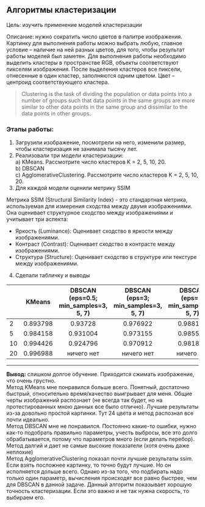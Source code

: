 ## Алгоритмы кластеризации

Цель: изучить применение моделей кластеризации

Описание: нужно сократить число цветов в палитре изображения. 
Картинку для выполнения работы можно выбрать любую, 
главное условие – наличие на ней разных цветов, для того, чтобы результат работы моделей был заметен.
Для выполнения работы необходимо выделить кластеры в пространстве RGB, 
объекты соответствуют пикселям изображения. 
После выделения кластеров все пиксели, отнесенные в один кластер, 
заполняются одним цветом. Цвет – центроид соответствующего кластера.

 >Clustering is the task of dividing the population or data points into a number of groups 
such that data points in the same groups are more similar to other data points in the same group 
and dissimilar to the data points in other groups.


### Этапы работы:

1. Загрузили изображение, посмотрели на него, изменили размер, чтобы кластеризация не занимала тысячу лет.
2. Реализовали три модели кластеризации:  
   a) KMeans. Рассмотрите число кластеров K = 2, 5, 10, 20.  
   b) DBSCAN  
   c) AgglomerativeClustering. Рассмотрите число кластеров K = 2, 5, 10, 20.   
3. Для каждой модели оценили метрику SSIM  

Метрика SSIM (Structural Similarity Index) - это стандартная метрика, используемая для измерения сходства между двумя изображениями. Она оценивает структурное сходство между изображениями и учитывает три аспекта:
- Яркость (Luminance): Оценивает сходство в яркости между изображениями.  
- Контраст (Contrast): Оценивает сходство в контрасте между изображениями.  
- Структура (Structure): Оценивает сходство в структуре или текстуре между изображениями.  
4. Сделали табличку и выводы

|                     | KMeans    | DBSCAN (eps=0.5; min_samples=3, 5, 7) | DBSCAN (eps=3; min_samples=3, 5, 7) | DBSCAN (eps=7; min_samples=3, 5, 7) | AgglomerativeClustering  |
|---------------------|:----------:|:----------------:|:--------------:|:--------------:|:---------------------------------------:|
|          2          | 0.893798  |     0.93728      |    0.976922    |    0.988193    |               0.870276                  |
|          5          | 0.984158  |     0.931004     |    0.973155    |    0.985547    |               0.982776                  |
|         10          | 0.994426   |     0.924796     |    0.970912    |    0.981848    |               0.993380                  |
|         20          | 0.996988   |   ничего нет     |   ничего нет   |   ничего нет   |               0.996930                  |


<hr>
<b>Вывод:</b> слишком долгое обучение. Приходится сжимать изображение, что очень грустно.   <br>
Метод KMeans мне понравился больше всего. Понятный, достаточно быстрый, относительно время/качество выигрывает для меня. Общие черты изображений распознает (не всегда так будет, но на протестированных мною данных все было отлично). Лучшие результаты из-за довольно простой картинки. Тут 24 цвета и метод распознал все почти идеально.  <br>
Метод DBSCAN мне не понравился. Постоянно какие-то ошибки, нужно как-то подобрать правильно параметры, учесть выбросы, все это долго обрабатывается, потому что параметров много (если делать перебор). Метод далгий и дает не самые высокие показатели (хотя очень даже неплохие)<br>
Метод AgglomerativeClustering показал почти лучшие результаты ssim. Если взять посложнее картинку, то точно будут лучшие. Но он исполняется дольше всего. Однако из-за того, что подбирать надо только один параметр, вычисления происходят все равно быстрее, чем для DBSCAN в данной задаче. Данный алгоритм показывает хорошую точность кластеризации. Если это важно и не так нужна скорость, то выбираем его. 




